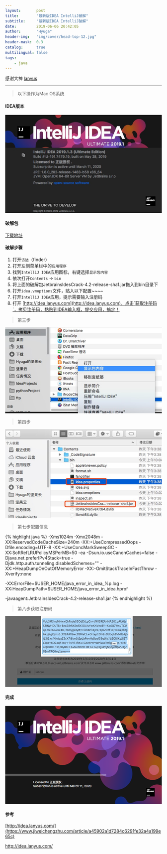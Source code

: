 ```yaml
---
layout:       post
title:        "最新版IDEA IntelliJ破解"
subtitle:     "最新版IDEA IntelliJ破解"
date:         2019-06-06 20:42:05
author:       "Hyuga"
header-img:   "img/cover/head-top-12.jpg"
header-mask:  0.3
catalog:      true
multilingual: false
tags:
    - java
---
```


感谢大神 [lanyus](http://idea.lanyus.com/)

---
> 以下操作为Mac OS系统

#### IDEA版本
![](/img/2019/2019-06/idea-pojie-1.png)

#### 破解包
[下载地址](https://pan.baidu.com/s/1dY9ebfQ8BsxwV3v8_Xuuug)

#### 破解步骤

1. 打开`访达`（finder）
2. 打开左侧菜单栏中的`应用程序`
3. 找到`IntelliJ IDEA`应用图标，右键选择`显示包内容`
4. 依次打开`Contents` -> `bin`
5. 将上面的破解包JetbrainsIdesCrack-4.2-release-sha1.jar拖入到bin目录下
6. 打开`idea.vmoptions`文件，贴入以下配置~~~~
7. 打开`IntelliJ IDEA`应用，提示需要输入注册码
8. 打开
  [http://idea.lanyus.com](http://idea.lanyus.com)，点击`获取注册码`，拷贝注册码，黏贴到IDEA输入框，提交应用，搞定！

> 第三步

![](/img/2019/2019-06/idea-pojie-3.png)

> 第四步

![](/img/2019/2019-06/idea-pojie-4.png)

> 第七步配置信息

{% highlight java %}
-Xms1024m
-Xmx2048m
-XX:ReservedCodeCacheSize=240m
-XX:+UseCompressedOops
-Dfile.encoding=UTF-8
-XX:+UseConcMarkSweepGC
-XX:SoftRefLRUPolicyMSPerMB=50
-ea
-Dsun.io.useCanonCaches=false
-Djava.net.preferIPv4Stack=true
-Djdk.http.auth.tunneling.disabledSchemes=""
-XX:+HeapDumpOnOutOfMemoryError
-XX:-OmitStackTraceInFastThrow
-Xverify:none

-XX:ErrorFile=$USER_HOME/java_error_in_idea_%p.log
-XX:HeapDumpPath=$USER_HOME/java_error_in_idea.hprof

-javaagent:JetbrainsIdesCrack-4.2-release-sha1.jar
{% endhighlight %}

> 第八步获取注册码

![](/img/2019/2019-06/idea-pojie-2.png)

#### 完成

![](/img/2019/2019-06/idea-pojie-5.png)

#### 参考

[http://idea.lanyus.com/](https://www.jiweichengzhu.com/article/a45902a1d7284c6291fe32a4a199e65c)

http://idea.lanyus.com/
